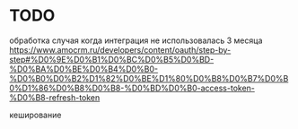 # TODO


обработка случая когда интеграция не использовалась 3 месяца
https://www.amocrm.ru/developers/content/oauth/step-by-step#%D0%9E%D0%B1%D0%BC%D0%B5%D0%BD-%D0%BA%D0%BE%D0%B4%D0%B0-%D0%B0%D0%B2%D1%82%D0%BE%D1%80%D0%B8%D0%B7%D0%B0%D1%86%D0%B8%D0%B8-%D0%BD%D0%B0-access-token-%D0%B8-refresh-token


кеширование



